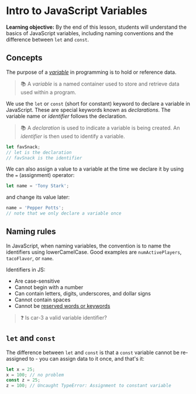 <h1>
  <span class="headline">Intro to JavaScript</span>
  <span class="subhead">Variables</span>
</h1>

**Learning objective:** By the end of this lesson, students will understand the basics of JavaScript variables, including naming conventions and the difference between `let` and `const`.

## Concepts

The purpose of a [*variable*](https://developer.mozilla.org/en-US/docs/Web/JavaScript/Guide/Grammar_and_types#declarations) in programming is to hold or reference data. 

> 📚 A *variable* is a named container used to store and retrieve data used within a program.

We use the `let` or `const` (short for constant) keyword to declare a variable in JavaScript. These are special keywords known as *declarations*. The variable name or *identifier* follows the declaration.

> 📚 A *declaration* is used to indicate a variable is being created. An *identifier* is then used to identify a variable.  

```js
let favSnack;
// let is the declaration
// favSnack is the identifier
```

We can also assign a value to a variable at the time we declare it by using the `=` (assignment) operator:

```js
let name = 'Tony Stark';
```

and change its value later:

```js
name = 'Pepper Potts';
// note that we only declare a variable once
```

## Naming rules

In JavaScript, when naming variables, the convention is to name the identifiers using lowerCamelCase. Good examples are `numActivePlayers`, `tacoFlavor`, or `name`.

Identifiers in JS:

- Are case-sensitive
- Cannot begin with a number
- Can contain letters, digits, underscores, and dollar signs
- Cannot contain spaces
- Cannot be [reserved words or keywords](https://developer.mozilla.org/en-US/docs/Web/JavaScript/Reference/Lexical_grammar#keywords)

> ❓ Is car-3 a valid variable identifier?

## `let` and `const`

The difference between `let` and `const` is that a `const` variable cannot be re-assigned to - you can assign data to it once, and that's it:

```js
let x = 25;
x = 100; // no problem
const z = 25;
z = 100; // Uncaught TypeError: Assignment to constant variable
```
